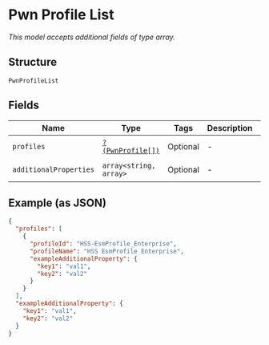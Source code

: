 
# Pwn Profile List

*This model accepts additional fields of type array.*

## Structure

`PwnProfileList`

## Fields

| Name | Type | Tags | Description | Getter | Setter |
|  --- | --- | --- | --- | --- | --- |
| `profiles` | [`?(PwnProfile[])`](../../doc/models/pwn-profile.md) | Optional | - | getProfiles(): ?array | setProfiles(?array profiles): void |
| `additionalProperties` | `array<string, array>` | Optional | - | findAdditionalProperty(string key): array | additionalProperty(string key, array value): void |

## Example (as JSON)

```json
{
  "profiles": [
    {
      "profileId": "HSS-EsmProfile_Enterprise",
      "profileName": "HSS EsmProfile Enterprise",
      "exampleAdditionalProperty": {
        "key1": "val1",
        "key2": "val2"
      }
    }
  ],
  "exampleAdditionalProperty": {
    "key1": "val1",
    "key2": "val2"
  }
}
```

